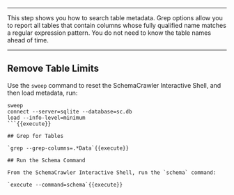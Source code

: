 -----

This step shows you how to search table metadata. Grep options allow you 
to report all tables that contain columns whose fully qualified name 
matches a regular expression pattern. You do not need to know the table
names ahead of time.

-----

## Remove Table Limits

Use the `sweep` command to reset the SchemaCrawler Interactive Shell, and then load metadata, run:

```
sweep
connect --server=sqlite --database=sc.db
load --info-level=minimum
```{{execute}}

## Grep for Tables

`grep --grep-columns=.*Data`{{execute}}

## Run the Schema Command

From the SchemaCrawler Interactive Shell, run the `schema` command:

`execute --command=schema`{{execute}}
